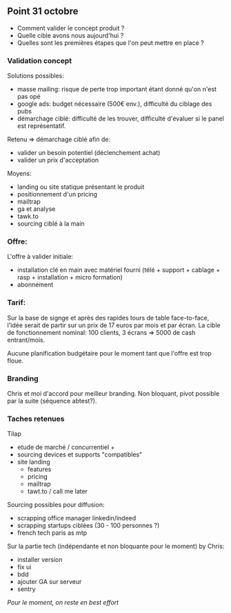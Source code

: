 ## Point 31 octobre

- Comment valider le concept produit ?
- Quelle cible avons nous aujourd'hui ?
- Quelles sont les premières étapes que l'on peut mettre en place ?

### Validation concept

Solutions possibles:

- masse mailing: risque de perte trop important étant donné qu'on n'est pas opé
- google ads: budget nécessaire (500€ env.), difficulté du ciblage des pubs
- démarchage ciblé: difficulté de les trouver, difficulté d'évaluer si le panel est représentatif.

Retenu => démarchage ciblé afin de:

- valider un besoin potentiel (déclenchement achat)
- valider un prix d'acceptation

Moyens:

- landing ou site statique présentant le produit
- positionnement d'un pricing
- mailtrap
- ga et analyse
- tawk.to
- sourcing ciblé à la main

### Offre:

L'offre à valider initiale:

- installation clé en main avec matériel fourni (télé + support + cablage + rasp + installation + micro formation)
- abonnement

### Tarif:

Sur la base de signge et après des rapides tours de table face-to-face, l'idée serait de partir sur un prix de 17 euros par mois et par écran.
La cible de fonctionnement nominal: 100 clients, 3 écrans => 5000 de cash entrant/mois.

Aucune planification budgétaire pour le moment tant que l'offre est trop floue.

### Branding

Chris et moi d'accord pour meilleur branding. Non bloquant, pivot possible par la suite (séquence abtest?).

### Taches retenues

Tilap

- etude de marché / concurrentiel +
- sourcing devices et supports "compatibles"
- site landing
  - features
  - pricing
  - mailtrap
  - tawt.to / call me later

Sourcing possibles pour diffusion:

- scrapping office manager linkedin/indeed
- scrapping startups ciblées (30 - 100 personnes ?)
- french tech paris as mtp

Sur la partie tech (indépendante et non bloquante pour le moment) by Chris:

- installer version
- fix ui
- bdd
- ajouter GA sur serveur
- sentry

_Pour le moment, on reste en best effort_
